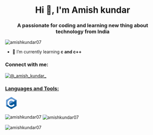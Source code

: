 <h1 align="center">Hi 👋, I'm Amish kundar</h1>
<h3 align="center">A passionate for coding and learning new thing about technology from India</h3>

<p align="left"> <img src="https://komarev.com/ghpvc/?username=amishkundar07&label=Profile%20views&color=0e75b6&style=flat" alt="amishkundar07" /> </p>

- 🌱 I’m currently learning **c and c++**

<h3 align="left">Connect with me:</h3>
<p align="left">
<a href="https://www.instagram.com/_amish_kundar_/?igshid=OGQ5ZDc2ODk2ZA%3D%3D" target="blank"><img align="center" src="https://raw.githubusercontent.com/rahuldkjain/github-profile-readme-generator/master/src/images/icons/Social/instagram.svg" alt="@_amish_kundar_" height="30" width="40" 
  
</p>

<h3 align="left">Languages and Tools:</h3>
<p align="left"> <a href="https://www.cprogramming.com/" target="_blank" rel="noreferrer"> <img src="https://raw.githubusercontent.com/devicons/devicon/master/icons/c/c-original.svg" alt="c" width="40" height="40"/> </a> </p>

<p><img align="left" src="https://github-readme-stats.vercel.app/api/top-langs?username=amishkundar07&show_icons=true&locale=en&layout=compact" alt="amishkundar07" /></p>

<p>&nbsp;<img align="center" src="https://github-readme-stats.vercel.app/api?username=amishkundar07&show_icons=true&locale=en" alt="amishkundar07" /></p>

<p><img align="center" src="https://github-readme-streak-stats.herokuapp.com/?user=amishkundar07&" alt="amishkundar07" /></p>

